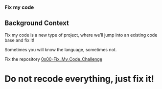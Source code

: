 ### Fix my code

## Background Context
Fix my code is a new type of project, where we’ll jump into an existing code base and fix it!

Sometimes you will know the language, sometimes not.

Fix the repository <a href="https://intranet.alxswe.com/rltoken/GLYjW57NUS-s-JEsfjuNFA">0x00-Fix_My_Code_Challenge</a>

# Do not recode everything, just fix it!
